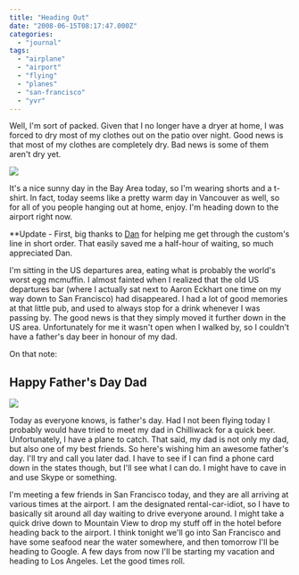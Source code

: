```yaml
---
title: "Heading Out"
date: "2008-06-15T08:17:47.000Z"
categories: 
  - "journal"
tags: 
  - "airplane"
  - "airport"
  - "flying"
  - "planes"
  - "san-francisco"
  - "yvr"
---
```


Well, I'm sort of packed. Given that I no longer have a dryer at home, I was forced to dry most of my clothes out on the patio over night. Good news is that most of my clothes are completely dry. Bad news is some of them aren't dry yet.

[![](http://farm2.static.flickr.com/1234/677593468_984f0c4c6a.jpg?v=0)](http://flickr.com/photos/duanestorey/677593468/)

It's a nice sunny day in the Bay Area today, so I'm wearing shorts and a t-shirt. In fact, today seems like a pretty warm day in Vancouver as well, so for all of you people hanging out at home, enjoy. I'm heading down to the airport right now.

\*\*Update - First, big thanks to [Dan](http://mytacostand.blogspot.com) for helping me get through the custom's line in short order. That easily saved me a half-hour of waiting, so much appreciated Dan.

I'm sitting in the US departures area, eating what is probably the world's worst egg mcmuffin. I almost fainted when I realized that the old US departures bar (where I actually sat next to Aaron Eckhart one time on my way down to San Francisco) had disappeared. I had a lot of good memories at that little pub, and used to always stop for a drink whenever I was passing by. The good news is that they simply moved it further down in the US area. Unfortunately for me it wasn't open when I walked by, so I couldn't have a father's day beer in honour of my dad.

On that note:

## Happy Father's Day Dad

![](http://farm1.static.flickr.com/181/476332443_43a98fa703.jpg?v=0)

Today as everyone knows, is father's day. Had I not been flying today I probably would have tried to meet my dad in Chilliwack for a quick beer. Unfortunately, I have a plane to catch. That said, my dad is not only my dad, but also one of my best friends. So here's wishing him an awesome father's day. I'll try and call you later dad. I have to see if I can find a phone card down in the states though, but I'll see what I can do. I might have to cave in and use Skype or something.

I'm meeting a few friends in San Francisco today, and they are all arriving at various times at the airport. I am the designated rental-car-idiot, so I have to basically sit around all day waiting to drive everyone around. I might take a quick drive down to Mountain View to drop my stuff off in the hotel before heading back to the airport. I think tonight we'll go into San Francisco and have some seafood near the water somewhere, and then tomorrow I'll be heading to Google. A few days from now I'll be starting my vacation and heading to Los Angeles. Let the good times roll.
